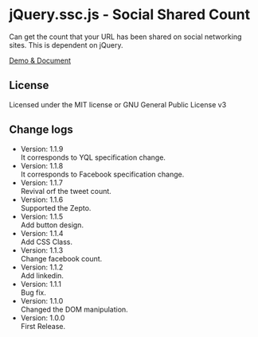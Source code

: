 # jQuery.ssc.js - Social Shared Count

Can get the count that your URL has been shared on social networking sites. This is dependent on jQuery.

[Demo & Document](https://visualive.github.io/jquery.ssc.js/)

## License

Licensed under the MIT license or GNU General Public License v3

## Change logs
* Version: 1.1.9  
It corresponds to YQL specification change.
* Version: 1.1.8  
It corresponds to Facebook specification change.
* Version: 1.1.7  
Revival orf the tweet count.
* Version: 1.1.6  
Supported the Zepto.
* Version: 1.1.5  
Add button design.
* Version: 1.1.4  
Add CSS Class.
* Version: 1.1.3  
Change facebook count.
* Version: 1.1.2  
Add linkedin.
* Version: 1.1.1  
Bug fix.
* Version: 1.1.0  
Changed the DOM manipulation.
* Version: 1.0.0  
First Release.
